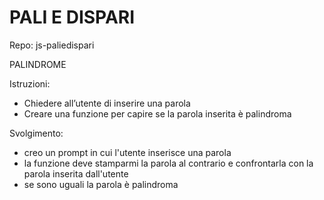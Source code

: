 PALI E DISPARI
===
Repo: js-paliedispari

PALINDROME

Istruzioni:
- Chiedere all’utente di inserire una parola
- Creare una funzione per capire se la parola inserita è palindroma

Svolgimento:
- creo un prompt in cui l'utente inserisce una parola
- la funzione deve stamparmi la parola al contrario e confrontarla con la parola inserita dall'utente
- se sono uguali la parola è palindroma